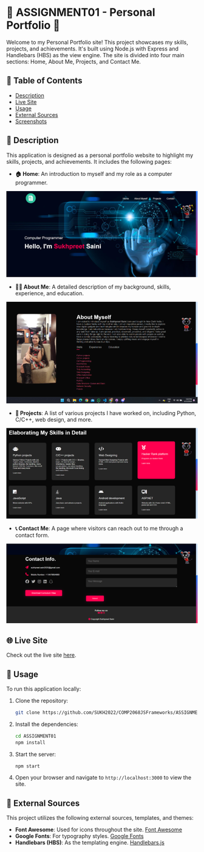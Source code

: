 # 🌟 ASSIGNMENT01 - Personal Portfolio 🌟

Welcome to my Personal Portfolio site! This project showcases my skills, projects, and achievements. It's built using Node.js with Express and Handlebars (HBS) as the view engine. The site is divided into four main sections: Home, About Me, Projects, and Contact Me.

## 📑 Table of Contents

- [Description](#description)
- [Live Site](#live-site)
- [Usage](#usage)
- [External Sources](#external-sources)
- [Screenshots](#screenshots)

## 📝 Description

This application is designed as a personal portfolio website to highlight my skills, projects, and achievements. It includes the following pages:

- **🏠 Home**: An introduction to myself and my role as a computer programmer.

![🏠 Home Page](public/images/screenshot1.png)

- **🙋‍♂️ About Me**: A detailed description of my background, skills, experience, and education.

![🙋‍♂️ About Me Page](public/images/screenshot2.png)

- **💼 Projects**: A list of various projects I have worked on, including Python, C/C++, web design, and more.

![💼 Projects Page](public/images/screenshot3.png)

- **📞 Contact Me**: A page where visitors can reach out to me through a contact form.

![📞 Contact Me Page](public/images/screenshot5.png)

## 🌐 Live Site

Check out the live site [here](https://personal-portfolio-t85p.onrender.com).

## 🚀 Usage

To run this application locally:

1. Clone the repository:

    ```bash
    git clone https://github.com/SUKH2022/COMP2068JSFrameworks/ASSIGNMENT01.git
    ```

2. Install the dependencies:

    ```bash
    cd ASSIGNMENT01
    npm install
    ```

3. Start the server:

    ```bash
    npm start
    ```

4. Open your browser and navigate to `http://localhost:3000` to view the site.

## 🔗 External Sources

This project utilizes the following external sources, templates, and themes:

- **Font Awesome**: Used for icons throughout the site. [Font Awesome](https://fontawesome.com/)
- **Google Fonts**: For typography styles. [Google Fonts](https://fonts.google.com/)
- **Handlebars (HBS)**: As the templating engine. [Handlebars.js](https://handlebarsjs.com/)

